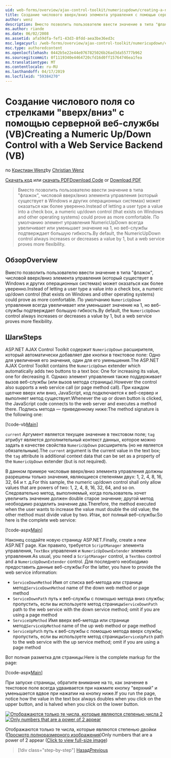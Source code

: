 ```yaml
---
uid: web-forms/overview/ajax-control-toolkit/numericupdown/creating-a-numeric-up-down-control-with-a-web-service-backend-vb
title: Создание числового вверх/вниз элемента управления с помощью серверной веб-службы (Visual Basic) | Документация Майкрософт
author: wenz
description: Вместо позволить пользователю ввести значение в типа "флажок", числовой вверх/вниз элемента управления (который существует в Windows и других операционных системах) может оказаться как дополнительные c...
ms.author: riande
ms.date: 06/02/2008
ms.assetid: afa59dfa-fef1-43d3-8fdd-aea3be36ed3c
msc.legacyurl: /web-forms/overview/ajax-control-toolkit/numericupdown/creating-a-numeric-up-down-control-with-a-web-service-backend-vb
msc.type: authoredcontent
ms.openlocfilehash: 0442b5e22e44e0767825026b26ad3da55777b962
ms.sourcegitcommit: 0f1119340e4464720cfd16d0ff15764746ea1fea
ms.translationtype: MT
ms.contentlocale: ru-RU
ms.lasthandoff: 04/17/2019
ms.locfileid: "59384270"
---
```

# <a name="creating-a-numeric-updown-control-with-a-web-service-backend-vb"></a><span data-ttu-id="2c441-103">Создание числового поля со стрелками "вверх/вниз" с помощью серверной веб-службы (VB)</span><span class="sxs-lookup"><span data-stu-id="2c441-103">Creating a Numeric Up/Down Control with a Web Service Backend (VB)</span></span>

<span data-ttu-id="2c441-104">по [Кристиан Wenz](https://github.com/wenz)</span><span class="sxs-lookup"><span data-stu-id="2c441-104">by [Christian Wenz](https://github.com/wenz)</span></span>

<span data-ttu-id="2c441-105">[Скачать код](http://download.microsoft.com/download/9/3/f/93f8daea-bebd-4821-833b-95205389c7d0/numericupdown1.vb.zip) или [скачать PDF](http://download.microsoft.com/download/2/d/c/2dc10e34-6983-41d4-9c08-f78f5387d32b/numericupdown1VB.pdf)</span><span class="sxs-lookup"><span data-stu-id="2c441-105">[Download Code](http://download.microsoft.com/download/9/3/f/93f8daea-bebd-4821-833b-95205389c7d0/numericupdown1.vb.zip) or [Download PDF](http://download.microsoft.com/download/2/d/c/2dc10e34-6983-41d4-9c08-f78f5387d32b/numericupdown1VB.pdf)</span></span>

> <span data-ttu-id="2c441-106">Вместо позволить пользователю ввести значение в типа "флажок", числовой вверх/вниз элемента управления (который существует в Windows и других операционных системах) может оказаться как более уверенно.</span><span class="sxs-lookup"><span data-stu-id="2c441-106">Instead of letting a user type a value into a check box, a numeric up/down control (that exists on Windows and other operating systems) could prove as more comfortable.</span></span> <span data-ttu-id="2c441-107">По умолчанию элемент управления NumericUpDown всегда увеличивает или уменьшает значение на 1, но веб-службы подтверждает большую гибкость.</span><span class="sxs-lookup"><span data-stu-id="2c441-107">By default, the NumericUpDown control always increases or decreases a value by 1, but a web service proves more flexibility.</span></span>


## <a name="overview"></a><span data-ttu-id="2c441-108">Обзор</span><span class="sxs-lookup"><span data-stu-id="2c441-108">Overview</span></span>

<span data-ttu-id="2c441-109">Вместо позволить пользователю ввести значение в типа "флажок", числовой вверх/вниз элемента управления (который существует в Windows и других операционных системах) может оказаться как более уверенно.</span><span class="sxs-lookup"><span data-stu-id="2c441-109">Instead of letting a user type a value into a check box, a numeric up/down control (that exists on Windows and other operating systems) could prove as more comfortable.</span></span> <span data-ttu-id="2c441-110">По умолчанию `NumericUpDown` управления всегда увеличивает или уменьшает значение на 1, но веб-службы подтверждает большую гибкость.</span><span class="sxs-lookup"><span data-stu-id="2c441-110">By default, the `NumericUpDown` control always increases or decreases a value by 1, but a web service proves more flexibility.</span></span>

## <a name="steps"></a><span data-ttu-id="2c441-111">Шаги</span><span class="sxs-lookup"><span data-stu-id="2c441-111">Steps</span></span>

<span data-ttu-id="2c441-112">ASP.NET AJAX Control Toolkit содержит `NumericUpDown` расширителя, который автоматически добавляет две кнопки в текстовое поле: Одно для увеличения его значения, один для его уменьшения.</span><span class="sxs-lookup"><span data-stu-id="2c441-112">The ASP.NET AJAX Control Toolkit contains the `NumericUpDown` extender which automatically adds two buttons to a text box: One for increasing its value, one for decreasing it.</span></span> <span data-ttu-id="2c441-113">Однако элемент управления также поддерживает вызов веб-службы (или вызов метода страницы).</span><span class="sxs-lookup"><span data-stu-id="2c441-113">However the control also supports a web service call (or page method call).</span></span> <span data-ttu-id="2c441-114">При каждом щелчке вверх или вниз, JavaScript, код подключается к веб-сервер и выполняет метод существует.</span><span class="sxs-lookup"><span data-stu-id="2c441-114">Whenever the up or down button is clicked, the JavaScript code connects to the web server and executes a method there.</span></span> <span data-ttu-id="2c441-115">Подпись метода — приведенному ниже:</span><span class="sxs-lookup"><span data-stu-id="2c441-115">The method signature is the following one:</span></span>

[!code-vb[Main](creating-a-numeric-up-down-control-with-a-web-service-backend-vb/samples/sample1.vb)]

<span data-ttu-id="2c441-116">`current` Аргумент является текущее значение в текстовом поле; `tag` атрибут является дополнительный контекст данных, которое можно задать в качестве свойства `NumericUpDown` расширитель (но не является обязательным).</span><span class="sxs-lookup"><span data-stu-id="2c441-116">The `current` argument is the current value in the text box; the `tag` attribute is additional context data that can be set as a property of the `NumericUpDown` extender (but is not required).</span></span>

<span data-ttu-id="2c441-117">В данном примере числовые вверх/вниз элемента управления должны разрешены только значения, являющиеся степенями двух: 1, 2, 4, 8, 16, 32, 64 и т. д.</span><span class="sxs-lookup"><span data-stu-id="2c441-117">For this sample, the numeric up/down control shall only allow values that are powers of two: 1, 2, 4, 8, 16, 32, 64, and so on.</span></span> <span data-ttu-id="2c441-118">Следовательно метод, выполняемый, когда пользователь хочет увеличить значение должен double старое значение; другой метод необходимо разделить значение два.</span><span class="sxs-lookup"><span data-stu-id="2c441-118">Therefore, the method executed when the user wants to increase the value must double the old value; the other method must divide value by two.</span></span> <span data-ttu-id="2c441-119">Итак, вот полный веб-службы:</span><span class="sxs-lookup"><span data-stu-id="2c441-119">So here is the complete web service:</span></span>

[!code-aspx[Main](creating-a-numeric-up-down-control-with-a-web-service-backend-vb/samples/sample2.aspx)]

<span data-ttu-id="2c441-120">Наконец создайте новую страницу ASP.NET.</span><span class="sxs-lookup"><span data-stu-id="2c441-120">Finally, create a new ASP.NET page.</span></span> <span data-ttu-id="2c441-121">Как правило, требуется `ScriptManager` элемента управления, `TextBox` управления и `NumericUpDownExtender` элемента управления.</span><span class="sxs-lookup"><span data-stu-id="2c441-121">As usual, you need a `ScriptManager` control, a `TextBox` control and a `NumericUpDownExtender` control.</span></span> <span data-ttu-id="2c441-122">Для последнего необходимо предоставить данные веб-службы:</span><span class="sxs-lookup"><span data-stu-id="2c441-122">For the latter, you have to provide the web service information:</span></span>

- <span data-ttu-id="2c441-123">`ServiceDownMethod` Имя от списка веб-метода или странице метод</span><span class="sxs-lookup"><span data-stu-id="2c441-123">`ServiceDownMethod` name of the down web method or page method</span></span>
- <span data-ttu-id="2c441-124">`ServiceDownPath` путь к веб-службы с помощью метода вниз службы; пропустить, если вы используете метод страницы</span><span class="sxs-lookup"><span data-stu-id="2c441-124">`ServiceDownPath` path to the web service with the down service method; omit if you are using a page method</span></span>
- <span data-ttu-id="2c441-125">`ServiceUpMethod` Имя вверх веб-метода или странице метод</span><span class="sxs-lookup"><span data-stu-id="2c441-125">`ServiceUpMethod` name of the up web method or page method</span></span>
- <span data-ttu-id="2c441-126">`ServiceUpPath` путь к веб-службы с помощью метода вверх службы; пропустить, если вы используете метод страницы</span><span class="sxs-lookup"><span data-stu-id="2c441-126">`ServiceUpPath` path to the web service with the up service method; omit if you are using a page method</span></span>

<span data-ttu-id="2c441-127">Вот полная разметка для страницы:</span><span class="sxs-lookup"><span data-stu-id="2c441-127">Here is the complete markup for the page:</span></span>

[!code-aspx[Main](creating-a-numeric-up-down-control-with-a-web-service-backend-vb/samples/sample3.aspx)]

<span data-ttu-id="2c441-128">При запуске страницы, обратите внимание на то, как значение в текстовое поле всегда удваивается при нажмите кнопку "верхний" и уменьшается вдвое при нажатии на кнопку ниже.</span><span class="sxs-lookup"><span data-stu-id="2c441-128">If you run the page, notice how the value in the text box always doubles when you click on the upper button, and is halved when you click on the lower button.</span></span>


<span data-ttu-id="2c441-129">[![Отображаются только те числа, которые являются степенью числа 2](creating-a-numeric-up-down-control-with-a-web-service-backend-vb/_static/image2.png)](creating-a-numeric-up-down-control-with-a-web-service-backend-vb/_static/image1.png)</span><span class="sxs-lookup"><span data-stu-id="2c441-129">[![Only numbers that are a power of 2 appear](creating-a-numeric-up-down-control-with-a-web-service-backend-vb/_static/image2.png)](creating-a-numeric-up-down-control-with-a-web-service-backend-vb/_static/image1.png)</span></span>

<span data-ttu-id="2c441-130">Отображаются только те числа, которые являются степенью двойки ([Просмотр полноразмерного изображения](creating-a-numeric-up-down-control-with-a-web-service-backend-vb/_static/image3.png))</span><span class="sxs-lookup"><span data-stu-id="2c441-130">Only numbers that are a power of 2 appear ([Click to view full-size image](creating-a-numeric-up-down-control-with-a-web-service-backend-vb/_static/image3.png))</span></span>

> [!div class="step-by-step"]
> [<span data-ttu-id="2c441-131">Назад</span><span class="sxs-lookup"><span data-stu-id="2c441-131">Previous</span></span>](creating-a-numeric-up-down-control-with-a-web-service-backend-cs.md)

